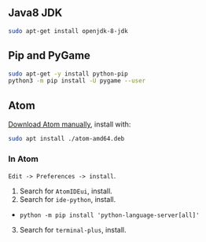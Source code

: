 ## Java8 JDK
```sh
sudo apt-get install openjdk-8-jdk
```

## Pip and PyGame
```sh
sudo apt-get -y install python-pip
python3 -m pip install -U pygame --user
```

## Atom
[Download Atom manually](https://atom.io/download/deb), install with:
```sh
sudo apt install ./atom-amd64.deb
```
### In Atom
`Edit -> Preferences -> install`. 
1. Search for `AtomIDEui`, install.
2. Search for `ide-python`, install.
  - `python -m pip install 'python-language-server[all]'`
3. Search for `terminal-plus`, install.


